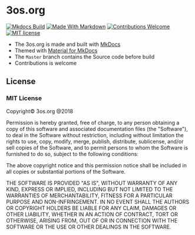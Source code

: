 # 3os.org

[![Mkdocs Build][mkdocs-build-badge]][mkdocs-build-url]
[![Made With Markdown][made-with-markdown-badge]][made-with-markdown-url]
[![Contributions Welcome][contributions-welcome-badge]][contributions-welcome-url]
[![MIT license][mit-license-badge]][mit-license-url]

- The 3os.org is made and built with [MkDocs](https://www.mkdocs.org/)
- Themed with [Material for MkDocs](https://squidfunk.github.io/mkdocs-material/)
- The `Master` branch contains the Source code before build
- Contributions is welcome

[mkdocs-build-badge]: https://github.com/fire1ce/3os.org/actions/workflows/mkdocs-build.yml/badge.svg
[mkdocs-build-url]: https://github.com/fire1ce/3os.org/actions/workflows/mkdocs-build.yml
[made-with-markdown-badge]: https://img.shields.io/badge/Made%20with-Markdown-1f425f.svg
[made-with-markdown-url]: https://3os.org/guides/markdown-cheatsheet/about/
[contributions-welcome-badge]: https://img.shields.io/badge/contributions-welcome-brightgreen.svg?style=flat
[contributions-welcome-url]: https://github.com/fire1ce/3os.org/tree/master/src
[mit-license-badge]: https://img.shields.io/badge/License-MIT-blue.svg
[mit-license-url]: https://mit-license.org/

## License

### MIT License

Copyright© 3os.org @2018

Permission is hereby granted, free of charge, to any person obtaining a copy
of this software and associated documentation files (the "Software"), to
deal in the Software without restriction, including without limitation the
rights to use, copy, modify, merge, publish, distribute, sublicense, and/or
sell copies of the Software, and to permit persons to whom the Software is
furnished to do so, subject to the following conditions:

The above copyright notice and this permission notice shall be included in
all copies or substantial portions of the Software.

THE SOFTWARE IS PROVIDED "AS IS", WITHOUT WARRANTY OF ANY KIND, EXPRESS OR
IMPLIED, INCLUDING BUT NOT LIMITED TO THE WARRANTIES OF MERCHANTABILITY,
FITNESS FOR A PARTICULAR PURPOSE AND NON-INFRINGEMENT. IN NO EVENT SHALL THE
AUTHORS OR COPYRIGHT HOLDERS BE LIABLE FOR ANY CLAIM, DAMAGES OR OTHER
LIABILITY, WHETHER IN AN ACTION OF CONTRACT, TORT OR OTHERWISE, ARISING
FROM, OUT OF OR IN CONNECTION WITH THE SOFTWARE OR THE USE OR OTHER DEALINGS
IN THE SOFTWARE.
